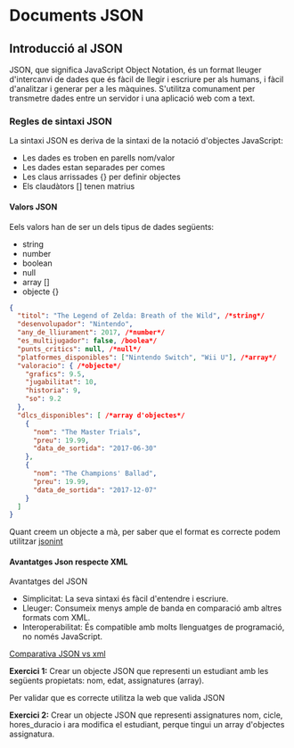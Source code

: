 # Documents JSON

## Introducció al JSON

JSON, que significa JavaScript Object Notation, és un format lleuger d'intercanvi de dades que és fàcil de llegir i escriure per als humans, i fàcil d'analitzar i generar per a les màquines. S'utilitza comunament per transmetre dades entre un servidor i una aplicació web com a text.


### Regles de sintaxi JSON
La sintaxi JSON es deriva de la sintaxi de la notació d'objectes JavaScript:

- Les dades es troben en parells nom/valor
- Les dades estan separades per comes
- Les claus arrissades {} per definir  objectes
- Els claudàtors [] tenen matrius

#### Valors JSON
Eels valors han de ser un dels tipus de dades següents:

- string
- number
- boolean
- null
- array []
- objecte {}

```json
{
  "titol": "The Legend of Zelda: Breath of the Wild", /*string*/
  "desenvolupador": "Nintendo",
  "any_de_lliurament": 2017, /*number*/
  "es_multijugador": false, /boolea*/
  "punts_critics": null, /*null*/
  "platformes_disponibles": ["Nintendo Switch", "Wii U"], /*array*/
  "valoracio": { /*objecte*/
    "grafics": 9.5,
    "jugabilitat": 10,
    "historia": 9,
    "so": 9.2
  },
  "dlcs_disponibles": [ /*array d'objectes*/
    {
      "nom": "The Master Trials",
      "preu": 19.99,
      "data_de_sortida": "2017-06-30"
    },
    {
      "nom": "The Champions' Ballad",
      "preu": 19.99,
      "data_de_sortida": "2017-12-07"
    }
  ]
}
```

Quant creem un objecte a mà, per saber que el format es correcte podem utilitzar [jsonint](https://jsonlint.com/)

#### Avantatges Json respecte XML
Avantatges del JSON

+ Simplicitat: La seva sintaxi és fàcil d'entendre i escriure.
+ Lleuger: Consumeix menys ample de banda en comparació amb altres formats com XML.
+ Interoperabilitat: És compatible amb molts llenguatges de programació, no només JavaScript.

<a href="https://www.w3schools.com/js/js_json_xml.asp" target="_blank" rel="noopener noreferrer">Comparativa JSON vs xml</a>

**Exercici 1:**
Crear un objecte JSON que representi un estudiant amb les següents propietats: nom, edat, assignatures (array).

Per validar que es correcte utilitza la web que valida JSON

**Exercici 2:**
Crear un objecte JSON que representi assignatures nom, cicle, hores_duracio i ara modifica el estudiant, perque tingui un array d'objectes assignatura.








